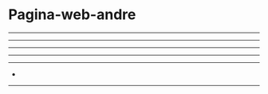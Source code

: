 # Pagina-web-andre


-----------------
------------
----------------------
---------------------
-------------
-
-----------------------
